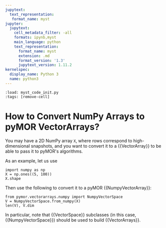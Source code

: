 ```yaml
---
jupytext:
  text_representation:
   format_name: myst
jupyter:
  jupytext:
    cell_metadata_filter: -all
    formats: ipynb,myst
    main_language: python
    text_representation:
      format_name: myst
      extension: .md
      format_version: '1.3'
      jupytext_version: 1.11.2
kernelspec:
  display_name: Python 3
  name: python3
---
```


```{code-cell}
:load: myst_code_init.py
:tags: [remove-cell]

```

# How to Convert NumPy Arrays to pyMOR VectorArrays?

You may have a 2D NumPy array `X`,
where rows correspond to high-dimensional snapshots,
and you want to convert it to a {{VectorArray}}
to be able to pass it to pyMOR's algorithms.

As an example, let us use

```{code-cell}
import numpy as np
X = np.ones((5, 100))
X.shape
```

Then use the following to convert it to a pyMOR {{NumpyVectorArray}}:

```{code-cell}
from pymor.vectorarrays.numpy import NumpyVectorSpace
V = NumpyVectorSpace.from_numpy(X)
len(V), V.dim
```

In particular, note that {{VectorSpace}} subclasses
(in this case, {{NumpyVectorSpace}})
should be used to build {{VectorArrays}}.
